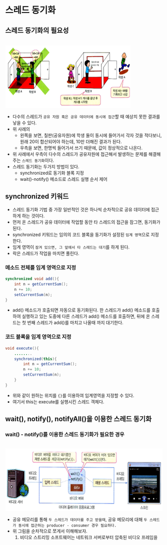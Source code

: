 # 스레드 동기화
## 스레드 동기화의 필요성
<br><img src="img/syn.png" width="400px" height="200px"></img><br/>
- 다수의 스레드가 `공유 자원 혹은 공유 데이터에 동시에 접근`할 때 예상치 못한 결과를 낳을 수 있다.
- 위 사례의  
    - 왼쪽을 보면, 칠판(공유자원)에 학생 둘이 동시에 들어가서 각자 것을 적다보니, 원래 20이 합산되어야 하는데, 10만 더해진 결과가 된다.
    - 우측을 보면, 한명씩 들어가서 쓰기 때문에, 값이 정상적으로 나온다.
- 위 사례에서 우측이 다수의 스레드가 공유자원에 접근해서 발생하는 문제를 해결해주는 `스레드 동기화`이다.
- 스레드 동기화는 두가지 방법이 있다.
    - synchronized로 동기화 블록 지정
    - wait()-notify() 메소드로 스레드 실행 순서 제어

## synchronized 키워드
- 스레드 동기화 기법 중 가장 일반적인 것은 하나씩 순차적으로 공유 데이터에 접근하게 하는 것이다.
- 먼저 온 스레드가 공유 데이터에 작업할 동안 타 스레드의 접근을 잠그면, 동기화가 된다.
- synchronized 키워드는 임의의 코드 블록을 동기화가 설정된 `임계 영역`으로 지정한다.
- 임계 영역이 `잠겨 있으면, 그 앞에서 타 스레드는 대기`를 하게 된다.
- 락은 스레드가 작업을 마치면 풀린다.

### 메소드 전체를 임계 영역으로 지정
```java
synchronized void add(){
    int n = getCurrentSum();
    n += 10;
    setCurrentSum(n);
}
```
- add() 메소드가 호출되면 자동으로 동기화된다. 한 스레드가 add() 메소드를 호출하여 실행하고 있는 도중에 다른 스레드가 add() 메소드를 호출하면, 뒤에 온 스레드는 첫 번째 스레드가 add()를 마치고 나올때 까지 대기한다.

### 코드 블록을 임계 영역으로 지정
```java
void execute(){
    ........
    synchronized(this){
        int n = getCurrentSum();
        n += 10;
        setCurrentSum(n);
    }
}
```
- 위와 같이 원하는 위치를 `{}`를 이용하여 임계영역을 지정할 수 있다.
- 여기서 this는 execute를 실행시킨 스레드 객체다.

## wait(), notify(), notifyAll()을 이용한 스레드 동기화
### wait() - notify()를 이용한 스레드 동기화가 필요한 경우
<br><img src="img/wait.png" width="600px" height="200px"></img><br/>
- 공유 메모리를 통해 `두 스레드가 데이터를 주고 받을때`, 공유 메모리에 대해 `두 스레드가 동시에 접근하는 producer - consumer 경우 필요하다.`
- 위 그림을 순차적으로 쪼게서 이해해보자.
    1. 비디오 스트리밍 소프트웨어는 네트워크 서버로부터 압축된 비디오 프레임을 